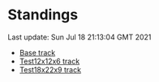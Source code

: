 # Standings

Last update: Sun Jul 18 21:13:04 GMT 2021

* [Base track](comps/Base/2021-07-18/standings.md)
* [Test12x12x6 track](comps/Test12x12x6/2021-07-18/standings.md)
* [Test18x22x9 track](comps/Test18x22x9/2021-07-18/standings.md)

